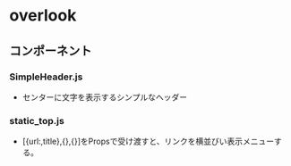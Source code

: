 # overlook

## コンポーネント

### SimpleHeader.js
- センターに文字を表示するシンプルなヘッダー

### static_top.js
- [{url:,title},{},{}]をPropsで受け渡すと、リンクを横並びい表示メニューする。

